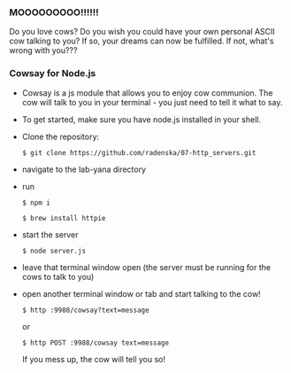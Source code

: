 ### MOOOOOOOOO!!!!!!

Do you love cows? Do you wish you could have your own personal ASCII cow talking to you? If so, your dreams can now be fulfilled. If not, what's wrong with you???

### Cowsay for Node.js

* Cowsay is a js module that allows you to enjoy cow communion. The cow will talk to you in your terminal - you just need to tell it what to say.
* To get started, make sure you have node.js installed in your shell.
* Clone the repository:

  ```
  $ git clone https://github.com/radenska/07-http_servers.git
  ```
* navigate to the lab-yana directory
* run
  ```
  $ npm i
  ```
  ```
  $ brew install httpie
  ```
* start the server
  ```
  $ node server.js
  ```
* leave that terminal window open (the server must be running for the cows to talk to you)
* open another terminal window or tab and start talking to the cow!
  ```
  $ http :9988/cowsay?text=message
  ```
  or
  ```
  $ http POST :9988/cowsay text=message
  ```

  If you mess up, the cow will tell you so!
